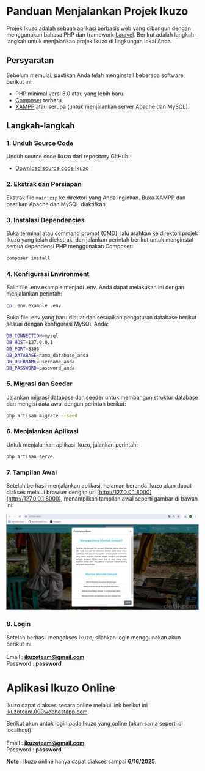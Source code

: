 # Panduan Menjalankan Projek Ikuzo

Projek Ikuzo adalah sebuah aplikasi berbasis web yang dibangun dengan menggunakan bahasa PHP dan framework [Laravel](https://laravel.com/docs). Berikut adalah langkah-langkah untuk menjalankan projek Ikuzo di lingkungan lokal Anda.

## Persyaratan

Sebelum memulai, pastikan Anda telah menginstall beberapa software berikut ini:

- PHP minimal versi 8.0 atau yang lebih baru.
- [Composer](https://getcomposer.org/) terbaru.
- [XAMPP](https://www.apachefriends.org/download.html) atau serupa (untuk menjalankan server Apache dan MySQL).

## Langkah-langkah

### 1. Unduh Source Code

Unduh source code Ikuzo dari repository GitHub:

- [Download source code Ikuzo](https://github.com/IkuzoTemera03/ikuzoteam/archive/refs/heads/main.zip)

### 2. Ekstrak dan Persiapan

Ekstrak file `main.zip` ke direktori yang Anda inginkan. Buka XAMPP dan pastikan Apache dan MySQL diaktifkan.

### 3. Instalasi Dependencies

Buka terminal atau command prompt (CMD), lalu arahkan ke direktori projek Ikuzo yang telah diekstrak, dan jalankan perintah berikut untuk menginstal semua dependensi PHP menggunakan Composer:

```bash
composer install
```

### 4. Konfigurasi Environment

Salin file .env.example menjadi .env. Anda dapat melakukan ini dengan menjalankan perintah:

```bash
cp .env.example .env
```

Buka file .env yang baru dibuat dan sesuaikan pengaturan database berikut sesuai dengan konfigurasi MySQL Anda:

```bash
DB_CONNECTION=mysql
DB_HOST=127.0.0.1
DB_PORT=3306
DB_DATABASE=nama_database_anda
DB_USERNAME=username_anda
DB_PASSWORD=password_anda
```

### 5. Migrasi dan Seeder

Jalankan migrasi database dan seeder untuk membangun struktur database dan mengisi data awal dengan perintah berikut:

```bash
php artisan migrate --seed
```

### 6. Menjalankan Aplikasi

Untuk menjalankan aplikasi Ikuzo, jalankan perintah:

```bash
php artisan serve
```


### 7. Tampilan Awal

Setelah berhasil menjalankan aplikasi, halaman beranda Ikuzo akan dapat diakses melalui browser dengan url [http://127.0.0.1:8000](http://127.0.0.1:8000), menampilkan tampilan awal seperti gambar di bawah ini:

<img src="https://github.com/IkuzoTemera03/ikuzoteam/blob/main/documentation/images/tampilan-awal.jpg" alt="Hasil running Ikuzo">

### 8. Login

Setelah berhasil mengakses Ikuzo, silahkan login menggunakan akun berikut ini. <br> <br>
Email : <b>ikuzoteam@gmail.com</b> <br>
Password : <b>password</b>

# Aplikasi Ikuzo Online

Ikuzo dapat diakses secara online melalui link berikut ini [ikuzoteam.000webhostapp.com](https://ikuzoteam.000webhostapp.com/). 

Berikut akun untuk login pada Ikuzo yang online (akun sama seperti di localhost). <br> <br>
Email : <b>ikuzoteam@gmail.com</b> <br>
Password : <b>password</b>

<b>Note : </b>Ikuzo online hanya dapat diakses sampai <b>6/16/2025</b>.